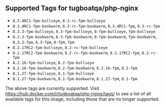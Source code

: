 ## Supported Tags for tugboatqa/php-nginx

* `8.3.4RC1-fpm-bullseye`, `8.3-rc-fpm-bullseye`
* `8.3.4RC1-fpm-bookworm`, `8.3-rc-fpm-bookworm`, `8.3.4RC1-fpm`, `8.3-rc-fpm`
* `8.3.3-fpm-bullseye`, `8.3-fpm-bullseye`, `8-fpm-bullseye`, `fpm-bullseye`
* `8.3.3-fpm-bookworm`, `8.3-fpm-bookworm`, `8-fpm-bookworm`, `fpm-bookworm`, `8.3.3-fpm`, `8.3-fpm`, `8-fpm`, `fpm`
* `8.2.17RC2-fpm-bullseye`, `8.2-rc-fpm-bullseye`
* `8.2.17RC2-fpm-bookworm`, `8.2-rc-fpm-bookworm`, `8.2.17RC2-fpm`, `8.2-rc-fpm`
* `8.2.16-fpm-bullseye`, `8.2-fpm-bullseye`
* `8.2.16-fpm-bookworm`, `8.2-fpm-bookworm`, `8.2.16-fpm`, `8.2-fpm`
* `8.1.27-fpm-bullseye`, `8.1-fpm-bullseye`
* `8.1.27-fpm-bookworm`, `8.1-fpm-bookworm`, `8.1.27-fpm`, `8.1-fpm`

The above tags are currently supported. Visit https://hub.docker.com/r/tugboatqa/php-nginx/tags/ to see a list of all available tags for this image, including those that are no longer supported.
